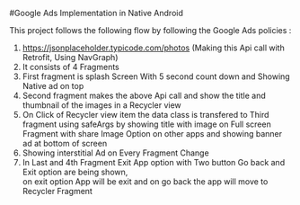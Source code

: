 #Google Ads Implementation in Native Android

This project follows the following flow by following the Google Ads policies : 
1. https://jsonplaceholder.typicode.com/photos (Making this Api call with Retrofit, Using 
NavGraph)
2. It consists of 4 Fragments
3. First fragment is splash Screen With 5 second count down and Showing Native ad on top 
4. Second fragment makes the above Api call and show the title and thumbnail of 
the images in a Recycler view
5. On Click of Recycler view item the data class is transfered to Third fragment 
using safeArgs by showing title with image on Full screen Fragment with share Image 
Option on other apps and showing banner ad at bottom of screen
6. Showing interstitial Ad on Every Fragment Change
7. In Last and 4th Fragment Exit App option with Two button Go back and Exit option are being shown,  
on exit option App will be exit and on go back the app will move to Recycler Fragment

